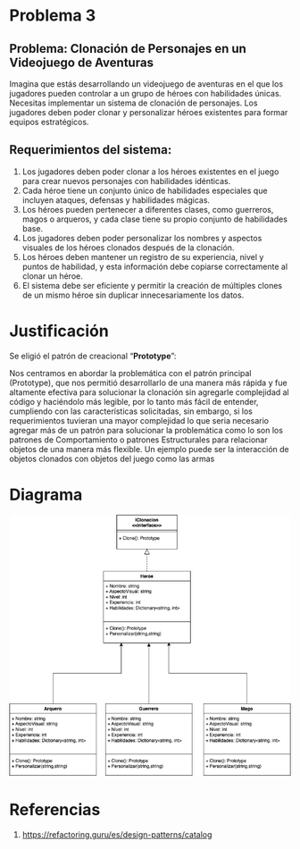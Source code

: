 # Problema 3
## Problema: Clonación de Personajes en un Videojuego de Aventuras

Imagina que estás desarrollando un videojuego de aventuras en el que los jugadores
pueden controlar a un grupo de héroes con habilidades únicas. Necesitas implementar un
sistema de clonación de personajes. Los jugadores deben poder clonar y personalizar
héroes existentes para formar equipos estratégicos.

## Requerimientos del sistema:

1. Los jugadores deben poder clonar a los héroes existentes en el juego para crear nuevos personajes con habilidades idénticas.
2. Cada héroe tiene un conjunto único de habilidades especiales que incluyen ataques, defensas y habilidades mágicas.
3. Los héroes pueden pertenecer a diferentes clases, como guerreros, magos o arqueros, y cada clase tiene su propio conjunto de habilidades base.
4. Los jugadores deben poder personalizar los nombres y aspectos visuales de los héroes clonados después de la clonación.
5. Los héroes deben mantener un registro de su experiencia, nivel y puntos de habilidad, y esta información debe copiarse correctamente al clonar un héroe.
6. El sistema debe ser eficiente y permitir la creación de múltiples clones de un mismo héroe sin duplicar innecesariamente los datos.

# Justificación

Se eligió el patrón de creacional “**Prototype**”:

Nos centramos en abordar la problemática con el patrón principal (Prototype), 
que nos permitió desarrollarlo de una manera más rápida y fue altamente efectiva para solucionar la clonación sin agregarle complejidad al código y haciéndolo más legible,
por lo tanto más fácil de entender, cumpliendo con las características solicitadas, sin embargo, 
si los requerimientos tuvieran una mayor complejidad lo que seria necesario agregar más de un patrón para solucionar la problemática
como lo son los patrones de Comportamiento o patrones Estructurales para relacionar objetos de una manera más flexible. 
Un ejemplo puede ser la interacción de objetos clonados con objetos del juego como las armas

# Diagrama

![Ejercicio3](assets/Ejercicio3.drawio.png "Ejercicio3")


# Referencias

1. https://refactoring.guru/es/design-patterns/catalog

